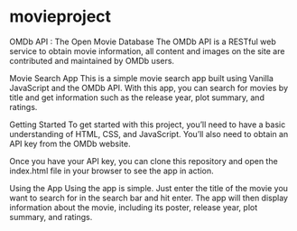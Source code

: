 # movieproject

OMDb API : The Open Movie Database
The OMDb API is a RESTful web service to obtain movie information, all content and images on the site are contributed and maintained by OMDb users.

Movie Search App
This is a simple movie search app built using Vanilla JavaScript and the OMDb API. With this app, you can search for movies by title and get information such as the release year, plot summary, and ratings.

Getting Started
To get started with this project, you’ll need to have a basic understanding of HTML, CSS, and JavaScript. You’ll also need to obtain an API key from the OMDb website.

Once you have your API key, you can clone this repository and open the index.html file in your browser to see the app in action.

Using the App
Using the app is simple. Just enter the title of the movie you want to search for in the search bar and hit enter. The app will then display information about the movie, including its poster, release year, plot summary, and ratings.
